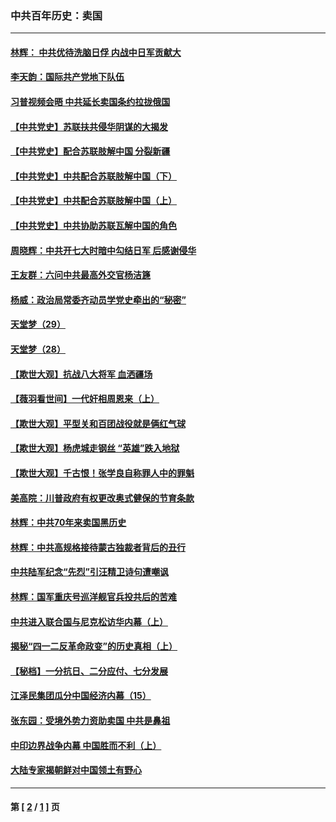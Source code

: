 ### 中共百年历史：卖国
---
#### [林辉： 中共优待洗脑日俘 内战中日军贡献大](../../pages/nf1176117/n13624644.md?04080430) 
#### [李天韵：国际共产党地下队伍](../../pages/nf1176117/n13611808.md?04080430) 
#### [习普视频会晤 中共延长卖国条约拉拢俄国](../../pages/nf1176117/n13060971.md?04080430) 
#### [【中共党史】苏联扶共侵华阴谋的大揭发](../../pages/nf1176117/n13056050.md?04080430) 
#### [【中共党史】配合苏联肢解中国 分裂新疆](../../pages/nf1176117/n13040700.md?04080430) 
#### [【中共党史】中共配合苏联肢解中国（下）](../../pages/nf1176117/n13035660.md?04080430) 
#### [【中共党史】中共配合苏联肢解中国（上）](../../pages/nf1176117/n13030262.md?04080430) 
#### [【中共党史】中共协助苏联瓦解中国的角色](../../pages/nf1176117/n13018109.md?04080430) 
#### [周晓辉：中共开七大时暗中勾结日军 后感谢侵华](../../pages/nf1176117/n12921960.md?04080430) 
#### [王友群：六问中共最高外交官杨洁篪](../../pages/nf1176117/n12836495.md?04080430) 
#### [杨威：政治局常委齐动员学党史牵出的“秘密”](../../pages/nf1176117/n12764642.md?04080430) 
#### [天堂梦（29）](../../pages/nf1176117/n12408465.md?04080430) 
#### [天堂梦（28）](../../pages/nf1176117/n12408309.md?04080430) 
#### [【欺世大观】抗战八大将军 血洒疆场](../../pages/nf1176117/n12357044.md?04080430) 
#### [【薇羽看世间】一代奸相周恩来（上）](../../pages/nf1176117/n12401109.md?04080430) 
#### [【欺世大观】平型关和百团战役就是俩红气球](../../pages/nf1176117/n12359157.md?04080430) 
#### [【欺世大观】杨虎城走钢丝 “英雄”跌入地狱](../../pages/nf1176117/n12358840.md?04080430) 
#### [【欺世大观】千古恨！张学良自称罪人中的罪魁](../../pages/nf1176117/n12358629.md?04080430) 
#### [美高院：川普政府有权更改奥式健保的节育条款](../../pages/nf1176117/n12242171.md?04080430) 
#### [林辉：中共70年来卖国黑历史](../../pages/nf1176117/n11552181.md?04080430) 
#### [林辉：中共高规格接待蒙古独裁者背后的丑行](../../pages/nf1176117/n11225005.md?04080430) 
#### [中共陆军纪念“先烈”引汪精卫诗句遭嘲讽](../../pages/nf1176117/n11153345.md?04080430) 
#### [林辉：国军重庆号巡洋舰官兵投共后的苦难](../../pages/nf1176117/n10997801.md?04080430) 
#### [中共进入联合国与尼克松访华内幕（上）](../../pages/nf1176117/n10138788.md?04080430) 
#### [揭秘“四一二反革命政变”的历史真相（上）](../../pages/nf1176117/n9996650.md?04080430) 
#### [【秘档】一分抗日、二分应付、七分发展](../../pages/nf1176117/n9331484.md?04080430) 
#### [江泽民集团瓜分中国经济内幕（15）](../../pages/nf1176117/n9268584.md?04080430) 
#### [张东园：受境外势力资助卖国 中共是鼻祖](../../pages/nf1176117/n9272480.md?04080430) 
#### [中印边界战争内幕 中国胜而不利（上）](../../pages/nf1176117/n9252458.md?04080430) 
#### [大陆专家揭朝鲜对中国领土有野心](../../pages/nf1176117/n9074056.md?04080430) 

---
#### 第 [ [2](./2.md?04080430) / [1](./1.md?04080430) ] 页
